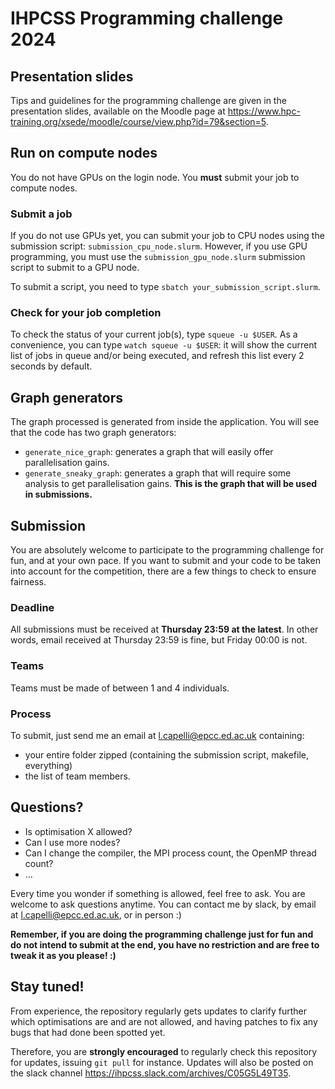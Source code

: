 # IHPCSS Programming challenge 2024

## Presentation slides
Tips and guidelines for the programming challenge are given in the presentation slides, available on the Moodle page at https://www.hpc-training.org/xsede/moodle/course/view.php?id=79&section=5.

## Run on compute nodes
You do not have GPUs on the login node. You **must** submit your job to compute nodes.

### Submit a job
If you do not use GPUs yet, you can submit your job to CPU nodes using the submission script: `submission_cpu_node.slurm`. However, if you use GPU programming, you must use the `submission_gpu_node.slurm` submission script to submit to a GPU node.

To submit a script, you need to type `sbatch your_submission_script.slurm`.

### Check for your job completion
To check the status of your current job(s), type `squeue -u $USER`. As a convenience, you can type `watch squeue -u $USER`: it will show the current list of jobs in queue and/or being executed, and refresh this list every 2 seconds by default.

## Graph generators
The graph processed is generated from inside the application. You will see that the code has two graph generators:
- `generate_nice_graph`: generates a graph that will easily offer parallelisation gains.
- `generate_sneaky_graph`: generates a graph that will require some analysis to get parallelisation gains. **This is the graph that will be used in submissions.**

## Submission
You are absolutely welcome to participate to the programming challenge for fun, and at your own pace. If you want to submit and your code to be taken into account for the competition, there are a few things to check to ensure fairness.

### Deadline
All submissions must be received at **Thursday 23:59 at the latest**. In other words, email received at Thursday 23:59 is fine, but Friday 00:00 is not.

### Teams
Teams must be made of between 1 and 4 individuals.

### Process
To submit, just send me an email at l.capelli@epcc.ed.ac.uk containing:
- your entire folder zipped (containing the submission script, makefile, everything)
- the list of team members.

## Questions?

- Is optimisation X allowed?
- Can I use more nodes?
- Can I change the compiler, the MPI process count, the OpenMP thread count?
- ...

Every time you wonder if something is allowed, feel free to ask. You are welcome to ask questions anytime. You can contact me by slack, by email at l.capelli@epcc.ed.ac.uk, or in person :)

**Remember, if you are doing the programming challenge just for fun and do not intend to submit at the end, you have no restriction and are free to tweak it as you please! :)**

## Stay tuned!

From experience, the repository regularly gets updates to clarify further which optimisations are and are not allowed, and having patches to fix any bugs that had done been spotted yet.

Therefore, you are **strongly encouraged** to regularly check this repository for updates, issuing `git pull` for instance.
Updates will also be posted on the slack channel https://ihpcss.slack.com/archives/C05G5L49T35.
